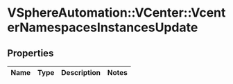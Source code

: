 # VSphereAutomation::VCenter::VcenterNamespacesInstancesUpdate

## Properties
Name | Type | Description | Notes
------------ | ------------- | ------------- | -------------


